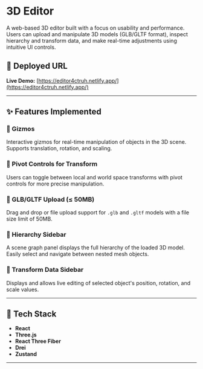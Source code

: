 # 3D Editor

A web-based 3D editor built with a focus on usability and performance. Users can upload and manipulate 3D models (GLB/GLTF format), inspect hierarchy and transform data, and make real-time adjustments using intuitive UI controls.

## 🚀 Deployed URL

**Live Demo:** [https://editor4ctruh.netlify.app/](https://editor4ctruh.netlify.app/)

---

## ✨ Features Implemented

### 🔧 Gizmos  
Interactive gizmos for real-time manipulation of objects in the 3D scene. Supports translation, rotation, and scaling.

### 🧭 Pivot Controls for Transform  
Users can toggle between local and world space transforms with pivot controls for more precise manipulation.

### 📁 GLB/GLTF Upload (≤ 50MB)  
Drag and drop or file upload support for `.glb` and `.gltf` models with a file size limit of 50MB.

### 🌳 Hierarchy Sidebar  
A scene graph panel displays the full hierarchy of the loaded 3D model. Easily select and navigate between nested mesh objects.

### 🧮 Transform Data Sidebar  
Displays and allows live editing of selected object's position, rotation, and scale values.

---

## 📌 Tech Stack

- **React**
- **Three.js**
- **React Three Fiber**
- **Drei**
- **Zustand**

---
